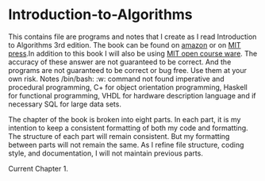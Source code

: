 # Introduction-to-Algorithms
This contains file are programs and notes that I create as I read Introduction
to Algorithms 3rd edition.  The book can be found on
[amazon](http://www.amazon.com/Introduction-Algorithms-Edition-Thomas-Cormen/dp/0262033844)
or on [MIT press](http://mitpress.mit.edu/books/introduction-algorithms).In
addition to this book I will also be using [MIT open course
ware](http://ocw.mit.edu/courses/electrical-engineering-and-computer-science/6-046j-introduction-to-algorithms-sma-5503-fall-2005/).
The accuracy of these answer are not guaranteed to be correct. And the programs
are not guaranteed to be correct or bug free. Use them at your own risk.  Notes
/bin/bash: :w: command not found
imperative and procedural programming, C+ for object orientation programming,
Haskell for functional programming, VHDL for hardware description language and
if necessary SQL for large data sets. 

The chapter of the book is broken into eight parts. In each part, it is my
intention to keep a consistent formatting of both my code and formatting. The
structure of each part will remain consistent. But my formatting between parts
will not remain the same. As I refine file structure, coding style, and
documentation, I will not maintain previous parts.  

Current Chapter 1. 
